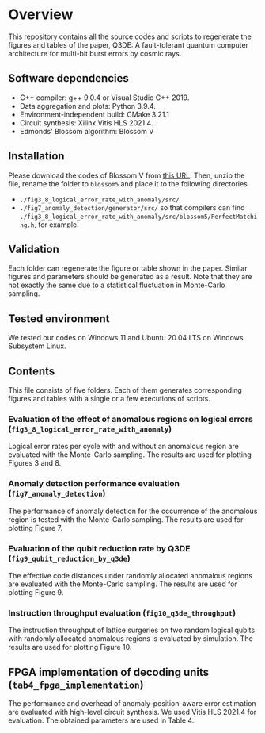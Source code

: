 # Overview
This repository contains all the source codes and scripts to regenerate the figures and tables of the paper, Q3DE: A fault-tolerant quantum computer architecture for multi-bit burst errors by cosmic rays.

## Software dependencies
- C++ compiler: g++ 9.0.4 or Visual Studio C++ 2019.
- Data aggregation and plots: Python 3.9.4.
- Environment-independent build: CMake 3.21.1
- Circuit synthesis: Xilinx Vitis HLS 2021.4. 
- Edmonds' Blossom algorithm: Blossom V

## Installation
Please download the codes of Blossom V from [this URL](https://pub.ist.ac.at/~vnk/software.html).
Then, unzip the file, rename the folder to `blossom5` and place it to the following directories
- `./fig3_8_logical_error_rate_with_anomaly/src/`
- `./fig7_anomaly_detection/generator/src/`
so that compilers can find `./fig3_8_logical_error_rate_with_anomaly/src/blossom5/PerfectMatching.h`, for example.

## Validation
Each folder can regenerate the figure or table shown in the paper.
Similar figures and parameters should be generated as a result.
Note that they are not exactly the same due to a statistical fluctuation in Monte-Carlo sampling.

## Tested environment
We tested our codes on Windows 11 and Ubuntu 20.04 LTS on Windows Subsystem Linux.

## Contents
This file consists of five folders. Each of them generates corresponding figures and tables with a single or a few executions of scripts.

### Evaluation of the effect of anomalous regions on logical errors (`fig3_8_logical_error_rate_with_anomaly`)
Logical error rates per cycle with and without an anomalous region are evaluated with the Monte-Carlo sampling. 
The results are used for plotting Figures 3 and 8. 

### Anomaly detection performance evaluation (`fig7_anomaly_detection`)
The performance of anomaly detection for the occurrence of the anomalous region is tested with the Monte-Carlo sampling.
The results are used for plotting Figure 7. 

### Evaluation of the qubit reduction rate by Q3DE (`fig9_qubit_reduction_by_q3de`)
The effective code distances under randomly allocated anomalous regions are evaluated with the Monte-Carlo sampling.
The results are used for plotting Figure 9. 

### Instruction throughput evaluation (`fig10_q3de_throughput`)
The instruction throughput of lattice surgeries on two random logical qubits with randomly allocated anomalous regions is evaluated by simulation.
The results are used for plotting Figure 10. 

## FPGA implementation of decoding units (`tab4_fpga_implementation`)
The performance and overhead of anomaly-position-aware error estimation are evaluated with high-level circuit synthesis.
We used Vitis HLS 2021.4 for evaluation. The obtained parameters are used in Table 4.

